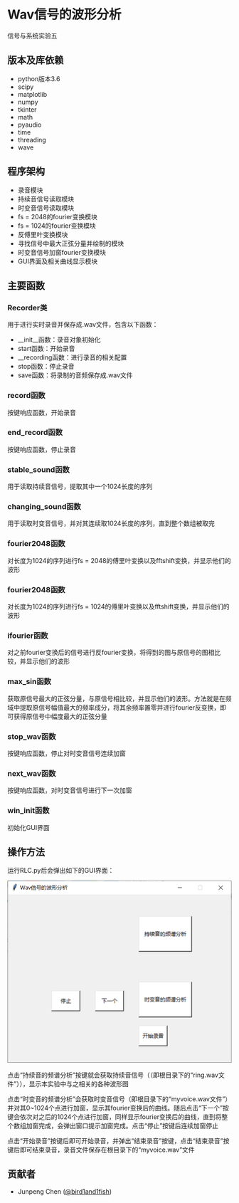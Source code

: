 # Wav信号的波形分析
信号与系统实验五

## 版本及库依赖
- python版本3.6
- scipy
- matplotlib
- numpy
- tkinter
- math
- pyaudio
- time
- threading
- wave

## 程序架构
- 录音模块
- 持续音信号读取模块
- 时变音信号读取模块
- fs = 2048的fourier变换模块
- fs = 1024的fourier变换模块
- 反傅里叶变换模块
- 寻找信号中最大正弦分量并绘制的模块
- 时变音信号加窗fourier变换模块
- GUI界面及相关曲线显示模块

## 主要函数
### Recorder类
用于进行实时录音并保存成.wav文件，包含以下函数：

- __init__函数：录音对象初始化
- start函数：开始录音
- __recording函数：进行录音的相关配置
- stop函数：停止录音
- save函数：将录制的音频保存成.wav文件

### record函数
按键响应函数，开始录音

### end_record函数
按键响应函数，停止录音

### stable_sound函数
用于读取持续音信号，提取其中一个1024长度的序列

### changing_sound函数
用于读取时变音信号，并对其连续取1024长度的序列，直到整个数组被取完

### fourier2048函数
对长度为1024的序列进行fs = 2048的傅里叶变换以及fftshift变换，并显示他们的波形

### fourier2048函数
对长度为1024的序列进行fs = 1024的傅里叶变换以及fftshift变换，并显示他们的波形

### ifourier函数
对之前fourier变换后的信号进行反fourier变换，将得到的图与原信号的图相比较，并显示他们的波形

### max_sin函数
获取原信号最大的正弦分量，与原信号相比较，并显示他们的波形。方法就是在频域中提取原信号幅值最大的频率成分，将其余频率置零并进行fourier反变换，即可获得原信号中幅度最大的正弦分量

### stop_wav函数
按键响应函数，停止对时变音信号连续加窗

### next_wav函数
按键响应函数，对时变音信号进行下一次加窗

### win_init函数
初始化GUI界面

## 操作方法
运行RLC.py后会弹出如下的GUI界面：

![GUI](./img/GUI.png)

点击“持续音的频谱分析”按键就会获取持续音信号（（即根目录下的“ring.wav文件”）），显示本实验中与之相关的各种波形图

点击“时变音的频谱分析”会获取时变音信号（即根目录下的“myvoice.wav文件”）并对其0~1024个点进行加窗，显示其fourier变换后的曲线。随后点击“下一个”按键会依次对之后的1024个点进行加窗，同样显示fourier变换后的曲线，直到将整个数组加窗完成，会弹出窗口提示加窗完成。点击“停止”按键后连续加窗停止

点击“开始录音”按键后即可开始录音，并弹出“结束录音”按键，点击“结束录音”按键后即可结束录音，录音文件保存在根目录下的“myvoice.wav”文件

## 贡献者
- Junpeng Chen ([@bird1and1fish](https://github.com/bird1and1fish))